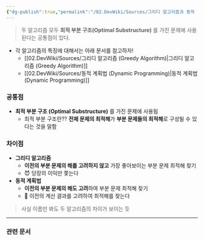 ```yaml
---
{"dg-publish":true,"permalink":"/02.DevWiki/Sources/그리디 알고리즘과 동적 계획법의 차이/"}
---
```


> 두 알고리즘 모두 **최적 부분 구조(Optimal Substructure)** 를 가진 문제에 사용된다는 공통점이 있다.

* 각 알고리즘의 특징에 대해서는 아래 문서를 참고하자!
    * [[02.DevWiki/Sources/그리디 알고리즘 (Greedy Algorithm)\|그리디 알고리즘 (Greedy Algorithm)]]
    * [[02.DevWiki/Sources/동적 계획법 (Dynamic Programming)\|동적 계획법 (Dynamic Programming)]]
    
### 공통점
- **최적 부분 구조 (Optimal Substructure)** 를 가진 문제에 사용됨
    - 최적 부분 구조란?? **전체 문제의 최적해**가 **부분 문제들의 최적해**로 구성될 수 있다는 것을 말함

### 차이점
* **그리디 알고리즘**
	* **이전의 부분 문제의 해를 고려하지 않고** 가장 좋아보이는 부분 문제 최적해 찾기
	* 😈 당장의 이익만 쫓는다
* **동적 계획법**
	* **이전의 부분 문제의 해도 고려**하여 부분 문제 최적해 찾기
	* 🧐 이전의 계산 결과를 고려하여 최적해를 찾는다

> 사실 이름만 봐도 두 알고리즘의 차이가 보이는 듯

---
### 관련 문서
